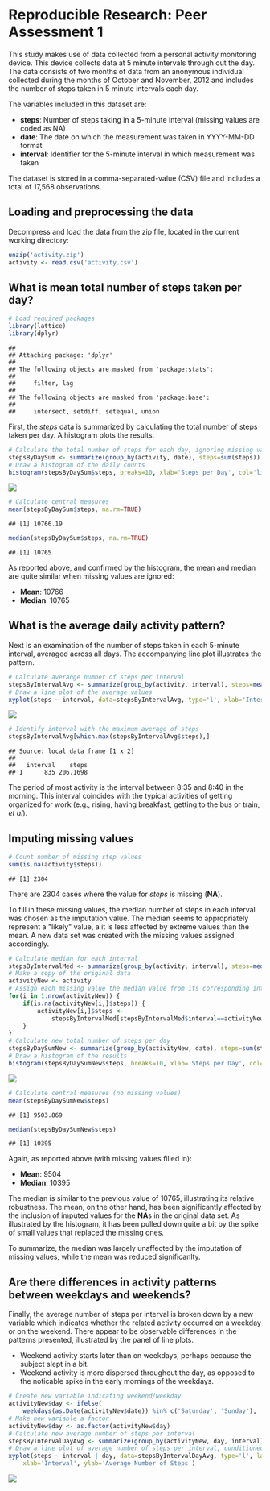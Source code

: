 # Reproducible Research: Peer Assessment 1

This study makes use of data collected from a personal activity monitoring device. This device collects data at 5 minute intervals through out the day. The data consists of two months of data from an anonymous individual collected during the months of October and November, 2012 and includes the number of steps taken in 5 minute intervals each day.

The variables included in this dataset are:

* **steps**: Number of steps taking in a 5-minute interval (missing values are coded as NA)
* **date**: The date on which the measurement was taken in YYYY-MM-DD format
* **interval**: Identifier for the 5-minute interval in which measurement was taken

The dataset is stored in a comma-separated-value (CSV) file and includes a total of 17,568 observations.

## Loading and preprocessing the data

Decompress and load the data from the zip file, located in the current working directory:

```r
unzip('activity.zip')
activity <- read.csv('activity.csv')
```

## What is mean total number of steps taken per day?

```r
# Load required packages
library(lattice)
library(dplyr)
```

```
## 
## Attaching package: 'dplyr'
## 
## The following objects are masked from 'package:stats':
## 
##     filter, lag
## 
## The following objects are masked from 'package:base':
## 
##     intersect, setdiff, setequal, union
```

First, the *steps* data is summarized by calculating the total number of steps taken per day. A histogram plots the results.


```r
# Calculate the total number of steps for each day, ignoring missing values
stepsByDaySum <- summarize(group_by(activity, date), steps=sum(steps))
# Draw a histogram of the daily counts
histogram(stepsByDaySum$steps, breaks=10, xlab='Steps per Day', col='lightgreen')
```

![](PA1_template_files/figure-html/unnamed-chunk-3-1.png) 

```r
# Calculate central measures
mean(stepsByDaySum$steps, na.rm=TRUE)
```

```
## [1] 10766.19
```

```r
median(stepsByDaySum$steps, na.rm=TRUE)
```

```
## [1] 10765
```

As reported above, and confirmed by the histogram, the mean and median are quite similar when missing values are ignored:

* **Mean**:		10766
* **Median**:	10765

## What is the average daily activity pattern?

Next is an examination of the number of steps taken in each 5-minute interval, averaged across all days. The accompanying line plot illustrates the pattern.


```r
# Calculate averange number of steps per interval
stepsByIntervalAvg <- summarize(group_by(activity, interval), steps=mean(steps, na.rm=TRUE))
# Draw a line plot of the average values
xyplot(steps ~ interval, data=stepsByIntervalAvg, type='l', xlab='Interval', ylab='Average Steps per Interval')
```

![](PA1_template_files/figure-html/unnamed-chunk-4-1.png) 

```r
# Identify interval with the maximum average of steps
stepsByIntervalAvg[which.max(stepsByIntervalAvg$steps),]
```

```
## Source: local data frame [1 x 2]
## 
##   interval    steps
## 1      835 206.1698
```

The period of most activity is the interval between 8:35 and 8:40 in the morning. This interval coincides with the typical activities of getting organized for work (e.g., rising, having breakfast, getting to the bus or train, *et al*).

## Imputing missing values


```r
# Count number of missing step values
sum(is.na(activity$steps))
```

```
## [1] 2304
```

There are 2304 cases where the value for *steps* is missing (**NA**).

To fill in these missing values, the median number of steps in each interval was chosen as the imputation value. The median seems to appropriately represent a "likely" value, a it is less affected by extreme values than the mean. A new data set was created with the missing values assigned accordingly.


```r
# Calculate median for each interval
stepsByIntervalMed <- summarize(group_by(activity, interval), steps=median(steps, na.rm=TRUE))
# Make a copy of the original data
activityNew <- activity
# Assign each missing value the median value from its corresponding interval
for(i in 1:nrow(activityNew)) {
	if(is.na(activityNew[i,]$steps)) { 
		activityNew[i,]$steps <-
			stepsByIntervalMed[stepsByIntervalMed$interval==activityNew[i,]$interval,]$steps 
	}
}
# Calculate new total number of steps per day
stepsByDaySumNew <- summarize(group_by(activityNew, date), steps=sum(steps))
# Draw a histogram of the results
histogram(stepsByDaySumNew$steps, breaks=10, xlab='Steps per Day', col='lightgreen')
```

![](PA1_template_files/figure-html/unnamed-chunk-6-1.png) 

```r
# Calculate central measures (no missing values)
mean(stepsByDaySumNew$steps)
```

```
## [1] 9503.869
```

```r
median(stepsByDaySumNew$steps)
```

```
## [1] 10395
```

Again, as reported above (with missing values filled in):

* **Mean**:		9504
* **Median**:	10395

The median is similar to the previous value of 10765, illustrating its relative robustness. The mean, on the other hand, has been significantly affected by the inclusion of imputed values for the **NA**s in the original data set. As illustrated by the histogram, it has been pulled down quite a bit by the spike of small values that replaced the missing ones.

To summarize, the median was largely unaffected by the imputation of missing values, while the mean was reduced significanlty.

## Are there differences in activity patterns between weekdays and weekends?

Finally, the average number of steps per interval is broken down by a new variable which indicates whether the related activity occurred on a weekday or on the weekend. There appear to be observable differences in the patterns presented, illustrated by the panel of line plots.

* Weekend activity starts later than on weekdays, perhaps because the subject slept in a bit.
* Weekend activity is more dispersed throughout the day, as opposed to the noticable spike in the early mornings of the weekdays.


```r
# Create new variable indicating weekend/weekday
activityNew$day <- ifelse(
	weekdays(as.Date(activityNew$date)) %in% c('Saturday', 'Sunday'), 'Weekend', 'Weekday')
# Make new variable a factor
activityNew$day <- as.factor(activityNew$day)
# Calculate new average number of steps per interval
stepsByIntervalDayAvg <- summarize(group_by(activityNew, day, interval), steps=mean(steps))
# Draw a line plot of average number of steps per interval, conditioned on the weekend/weekday variable
xyplot(steps ~ interval | day, data=stepsByIntervalDayAvg, type='l', layout=c(1,2), 
	xlab='Interval', ylab='Average Number of Steps')
```

![](PA1_template_files/figure-html/unnamed-chunk-7-1.png) 
